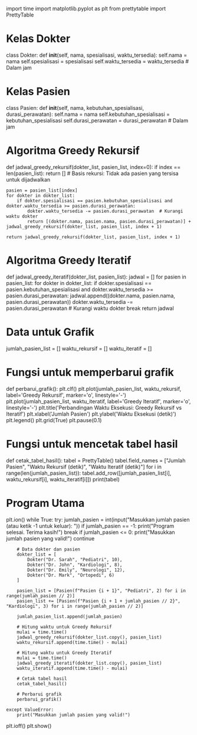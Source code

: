 import time
import matplotlib.pyplot as plt
from prettytable import PrettyTable

# Kelas Dokter
class Dokter:
    def __init__(self, nama, spesialisasi, waktu_tersedia):
        self.nama = nama
        self.spesialisasi = spesialisasi
        self.waktu_tersedia = waktu_tersedia  # Dalam jam

# Kelas Pasien
class Pasien:
    def __init__(self, nama, kebutuhan_spesialisasi, durasi_perawatan):
        self.nama = nama
        self.kebutuhan_spesialisasi = kebutuhan_spesialisasi
        self.durasi_perawatan = durasi_perawatan  # Dalam jam

# Algoritma Greedy Rekursif
def jadwal_greedy_rekursif(dokter_list, pasien_list, index=0):
    if index == len(pasien_list):
        return []  # Basis rekursi: Tidak ada pasien yang tersisa untuk dijadwalkan

    pasien = pasien_list[index]
    for dokter in dokter_list:
        if dokter.spesialisasi == pasien.kebutuhan_spesialisasi and dokter.waktu_tersedia >= pasien.durasi_perawatan:
            dokter.waktu_tersedia -= pasien.durasi_perawatan  # Kurangi waktu dokter
            return [(dokter.nama, pasien.nama, pasien.durasi_perawatan)] + jadwal_greedy_rekursif(dokter_list, pasien_list, index + 1)

    return jadwal_greedy_rekursif(dokter_list, pasien_list, index + 1)

# Algoritma Greedy Iteratif
def jadwal_greedy_iteratif(dokter_list, pasien_list):
    jadwal = []
    for pasien in pasien_list:
        for dokter in dokter_list:
            if dokter.spesialisasi == pasien.kebutuhan_spesialisasi and dokter.waktu_tersedia >= pasien.durasi_perawatan:
                jadwal.append((dokter.nama, pasien.nama, pasien.durasi_perawatan))
                dokter.waktu_tersedia -= pasien.durasi_perawatan  # Kurangi waktu dokter
                break
    return jadwal

# Data untuk Grafik
jumlah_pasien_list = []
waktu_rekursif = []
waktu_iteratif = []

# Fungsi untuk memperbarui grafik
def perbarui_grafik():
    plt.clf()
    plt.plot(jumlah_pasien_list, waktu_rekursif, label='Greedy Rekursif', marker='o', linestyle='-')
    plt.plot(jumlah_pasien_list, waktu_iteratif, label='Greedy Iteratif', marker='o', linestyle='-')
    plt.title('Perbandingan Waktu Eksekusi: Greedy Rekursif vs Iteratif')
    plt.xlabel('Jumlah Pasien')
    plt.ylabel('Waktu Eksekusi (detik)')
    plt.legend()
    plt.grid(True)
    plt.pause(0.1)

# Fungsi untuk mencetak tabel hasil
def cetak_tabel_hasil():
    tabel = PrettyTable()
    tabel.field_names = ["Jumlah Pasien", "Waktu Rekursif (detik)", "Waktu Iteratif (detik)"]
    for i in range(len(jumlah_pasien_list)):
        tabel.add_row([jumlah_pasien_list[i], waktu_rekursif[i], waktu_iteratif[i]])
    print(tabel)

# Program Utama
plt.ion()
while True:
    try:
        jumlah_pasien = int(input("Masukkan jumlah pasien (atau ketik -1 untuk keluar): "))
        if jumlah_pasien == -1:
            print("Program selesai. Terima kasih!")
            break
        if jumlah_pasien <= 0:
            print("Masukkan jumlah pasien yang valid!")
            continue

        # Data dokter dan pasien
        dokter_list = [
            Dokter("Dr. Sarah", "Pediatri", 10),
            Dokter("Dr. John", "Kardiologi", 8),
            Dokter("Dr. Emily", "Neurologi", 12),
            Dokter("Dr. Mark", "Ortopedi", 6)
        ]

        pasien_list = [Pasien(f"Pasien {i + 1}", "Pediatri", 2) for i in range(jumlah_pasien // 2)]
        pasien_list += [Pasien(f"Pasien {i + 1 + jumlah_pasien // 2}", "Kardiologi", 3) for i in range(jumlah_pasien // 2)]

        jumlah_pasien_list.append(jumlah_pasien)

        # Hitung waktu untuk Greedy Rekursif
        mulai = time.time()
        jadwal_greedy_rekursif(dokter_list.copy(), pasien_list)
        waktu_rekursif.append(time.time() - mulai)

        # Hitung waktu untuk Greedy Iteratif
        mulai = time.time()
        jadwal_greedy_iteratif(dokter_list.copy(), pasien_list)
        waktu_iteratif.append(time.time() - mulai)

        # Cetak tabel hasil
        cetak_tabel_hasil()

        # Perbarui grafik
        perbarui_grafik()

    except ValueError:
        print("Masukkan jumlah pasien yang valid!")

plt.ioff()
plt.show()
